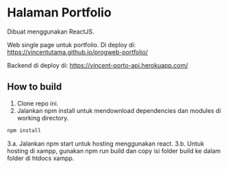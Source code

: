 # Halaman Portfolio

Dibuat menggunakan ReactJS.

Web single page untuk portfolio. Di deploy di:
https://vincentutama.github.io/progweb-portfolio/

Backend di deploy di:
https://vincent-porto-api.herokuapp.com/

## How to build
1. Clone repo ini.
2. Jalankan npm install untuk mendownload dependencies dan modules di working directory.
```bash
npm install
```
3.a. Jalankan npm start untuk hosting menggunakan react.
3.b. Untuk hosting di xampp, gunakan npm run build dan copy isi folder build ke dalam folder di htdocs xampp.
